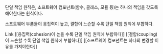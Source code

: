 단일 책임 원칙은, 소프트웨어 컴포넌트(함수, 클래스, 모듈 등)는 하나의 책임을 갖도록 해야한다는 원칙이다.

소프트웨어 부품들이 응집력이 높고, 결합이 느슨할 수록 단일 책임 원칙에 부합하다.

Link
[[응집력(cohesion)이 높을 수록 단일 책임 원칙에 부합하다]]
[[결합(coupling)이 느슨할 수록 단일 책임 원칙에 부합하다]]
[[소프트웨어 컴포넌트는 하나의 변경할 이유를 가져야한다]]